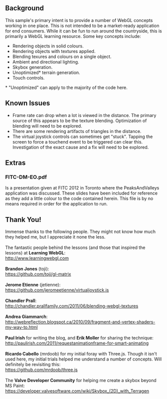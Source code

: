 <h2>Background</h2>
<p>
This sample's primary intent is to provide a number of WebGL concepts working in one place. This
is not intended to be a market-ready application for end consumers. While it can be fun to run
around the countryside, this is primarily a WebGL learning resource. Some key concepts include:
<ul>
<li>Rendering objects in solid colours.</li>
<li>Rendering objects with textures applied.</li>
<li>Blending texures and colours on a single object.</li>
<li>Ambient and directional lighting.</li>
<li>Skybox generation.</li>
<li>Unoptimized* terrain generation.</li>
<li>Touch controls.</li>
</ul>
* "Unoptimized" can apply to the majority of the code here.
</p>
<h2>Known Issues</h2>
<p>
<ul>
<li>Frame rate can drop when a lot is viewed in the distance. The primary source of this appears to be the texture blending. Optimization of blending will need to be explored.</li>
<li>There are some rendering artifacts of triangles in the distance.</li>
<li>The virtual joystick controls can sometimes get "stuck". Tapping the screen to force a touchend event to be triggered can clear this. Investigation of the exact cause and a fix will need to be explored.</li>
</ul>
</p>
<h2>Extras</h2>
<h3>FITC-DM-EO.pdf</h3>
<p>
Is a presentation given at FITC 2012 in Toronto where the PeaksAndValleys application was discussed.
These slides have been included for reference as they add a little colour to the code contained herein.
This file is by no means required in order for the application to run.
</p>
<h2>Thank You!</h2>
<p>
Immense thanks to the following people. They might not know how much they helped me, but I appreciate it none the less.
<br /><br />
The fantastic people behind the lessons (and those that inspired the lessons) at <b>Learning WebGL</b>:
<br />
<a href="http://www.learningwebgl.com">http://www.learningwebgl.com</a>
<br /><br />
<b>Brandon Jones</b> (toji):
<br />
<a href="https://github.com/toji/gl-matrix">https://github.com/toji/gl-matrix</a>
<br /><br />
<b>Jerome Etienne</b> (jetienne):
<br />
<a href="https://github.com/jeromeetienne/virtualjoystick.js">https://github.com/jeromeetienne/virtualjoystick.js</a>
<br /><br />
<b>Chandler Prall</b>:
<br />
<a href="http://chandler.prallfamily.com/2011/06/blending-webgl-textures">http://chandler.prallfamily.com/2011/06/blending-webgl-textures</a>
<br /><br />
<b>Andrea Giammarch</b>:
<br />
<a href="http://webreflection.blogspot.ca/2010/09/fragment-and-vertex-shaders-my-way-to.html">http://webreflection.blogspot.ca/2010/09/fragment-and-vertex-shaders-my-way-to.html</a>
<br /><br />
<b>Paul Irish</b> for writing the blog, and <b>Erik Moller</b> for sharing the technique:
<br />
<a href="http://paulirish.com/2011/requestanimationframe-for-smart-animating">http://paulirish.com/2011/requestanimationframe-for-smart-animating</a>
<br /><br />
<b>Ricardo Cabello</b> (mrdoob) for my initial foray with Three.js.
Though it isn't used here, my initial trials helped me understand
a number of concepts. Will definitely be revisiting this:
<br />
<a href="https://github.com/mrdoob/three.js">https://github.com/mrdoob/three.js</a>
<br /><br />
The <b>Valve Developer Community</b> for helping me create a skybox beyond MS Paint:
<br />
<a href="https://developer.valvesoftware.com/wiki/Skybox_(2D)_with_Terragen">https://developer.valvesoftware.com/wiki/Skybox_(2D)_with_Terragen</a>
</p>